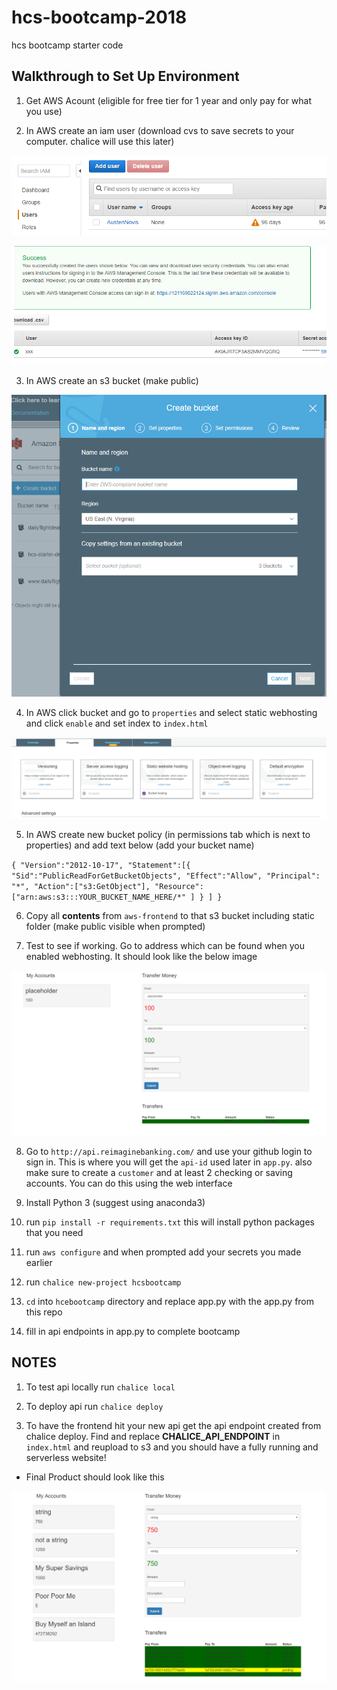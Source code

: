 # hcs-bootcamp-2018
hcs bootcamp starter code


## Walkthrough to Set Up Environment

1. Get AWS Acount (eligible for free tier for 1 year and only pay for what you use) 

2. In AWS create an iam user (download cvs to save secrets to your computer. chalice will use this later)

![Alt text](/images/adduser.PNG)

![Alt text](/images/secrets.PNG)

3. In AWS create an s3 bucket (make public)

![Alt text](/images/createbucket.PNG)

4. In AWS click bucket and go to `properties` and select static webhosting and click `enable` and set index to `index.html`

![Alt text](/images/webhosting.PNG)

5. In AWS create new bucket policy (in permissions tab which is next to properties) and add text below (add your bucket name)

`{
    "Version":"2012-10-17",
    "Statement":[{
  	"Sid":"PublicReadForGetBucketObjects",
          "Effect":"Allow",
  	  "Principal": "*",
        "Action":["s3:GetObject"],
        "Resource":["arn:aws:s3:::YOUR_BUCKET_NAME_HERE/*"
        ]
      }
    ]
  }`

6. Copy all **contents** from `aws-frontend` to that s3 bucket including static folder (make public visible when prompted)

7. Test to see if working. Go to address which can be found when you enabled webhosting. It should look like the below image

![Alt text](/images/base.PNG)

8. Go to `http://api.reimaginebanking.com/` and use your github login to sign in. This is where you will get the `api-id` used later in `app.py`. also make sure to create a `customer` and at least 2 checking or saving accounts. You can do this using the web interface

9. Install Python 3 (suggest using anaconda3)

10. run `pip install -r requirements.txt` this will install python packages that you need

11. run `aws configure` and when prompted add your secrets you made earlier

12. run `chalice new-project hcsbootcamp`

13. `cd` into `hcebootcamp` directory and replace app.py with the app.py from this repo

14. fill in api endpoints in app.py to complete bootcamp


## NOTES

1. To test api locally run `chalice local`

2. To deploy api run `chalice deploy`

3. To have the frontend hit your new api get the api endpoint created from chalice deploy. Find and replace **CHALICE_API_ENDPOINT** in `index.html` and reupload to s3 and you should
have a fully running and serverless website!


* Final Product should look like this

![Alt text](/images/main.PNG)
